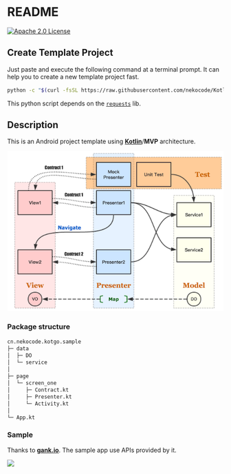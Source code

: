 # README

[![Apache 2.0 License](https://img.shields.io/badge/license-Apache%202.0-blue.svg?style=flat)](http://www.apache.org/licenses/LICENSE-2.0.html)

## Create Template Project
Just paste and execute the following command at a terminal prompt. It can help you to create a new template project fast.

```bash
python -c "$(curl -fsSL https://raw.githubusercontent.com/nekocode/Kotlin-Android-Template/master/project_creator.py)"
```

This python script depends on the [`requests`](http://docs.python-requests.org/en/master/user/install/) lib.

## Description
This is an Android project template using [**Kotlin**](https://kotlinlang.org)/**MVP** architecture.

![](art/layer.png)

### Package structure
```
cn.nekocode.kotgo.sample
├─ data
│  ├─ DO
│  └─ service
│ 
├─ page
│  └─ screen_one
│     ├─ Contract.kt
│     ├─ Presenter.kt
│     └─ Activity.kt
│
└─ App.kt
```

### Sample
Thanks to **[gank.io](http://gank.io/)**. The sample app use APIs provided by it.

![](art/screenshot.png)